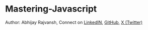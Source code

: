 # Mastering-Javascript

Author: Abhijay Rajvansh, Connect on
[LinkedIN](https://linkedin.com/in/abhijayrajvansh), 
[GitHub](https://github.com/abhijayrajvansh), 
[X (Twitter)](https://x.com/rajvanshtwt)